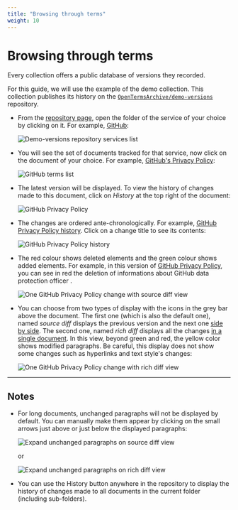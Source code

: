 ```yaml
---
title: "Browsing through terms"
weight: 10
---
```


# Browsing through terms

Every collection offers a public database of versions they recorded. 

For this guide, we will use the example of the demo collection. This collection publishes its history on the [`OpenTermsArchive/demo-versions`](https://github.com/OpenTermsArchive/demo-versions) repository.

- From the [repository page](https://github.com/OpenTermsArchive/demo-versions), open the folder of the service of your choice by clicking on it. For example, [GitHub](https://github.com/OpenTermsArchive/demo-versions/tree/main/GitHub):

  ![Demo-versions repository services list](/images/navigate-history/demo-repository.png)

- You will see the set of documents tracked for that service, now click on the document of your choice. For example, [GitHub's Privacy Policy](https://github.com/OpenTermsArchive/demo-versions/blob/main/GitHub/Privacy%20Policy.md):

  ![GitHub terms list](/images/navigate-history/github-terms.png)

- The latest version will be displayed. To view the history of changes made to this document, click on _History_ at the top right of the document:

  ![GitHub Privacy Policy](/images/navigate-history/github-privacy-policy.png)

- The changes are ordered ante-chronologically. For example, [GitHub Privacy Policy history](https://github.com/OpenTermsArchive/demo-versions/commits/main/GitHub/Privacy%20Policy.md). Click on a change title to see its contents:

  ![GitHub Privacy Policy history](/images/navigate-history/privacy-policy-history.png)

- The red colour shows deleted elements and the green colour shows added elements. For example, in this version of [GitHub Privacy Policy](https://github.com/OpenTermsArchive/demo-versions/commit/e9a781797041a6b593967ba9e7bb2c7404390e76), you can see in red the deletion of informations about GitHub data protection officer .

  ![One GitHub Privacy Policy change with source diff view](/images/navigate-history/source-diff.png)

- You can choose from two types of display with the icons in the grey bar above the document. The first one (which is also the default one), named _source diff_ displays the previous version and the next one [side by side](https://github.com/OpenTermsArchive/demo-versions/commit/e9a781797041a6b593967ba9e7bb2c7404390e76). The second one, named _rich diff_ displays all the changes [in a single document](https://github.com/OpenTermsArchive/demo-versions/commit/e9a781797041a6b593967ba9e7bb2c7404390e76?short_path=060f2c2#diff-060f2c2cc43c2415e0d388f0061c37472277e76eafc9c0df269713b150a52909). In this view, beyond green and red, the yellow color shows modified paragraphs. Be careful, this display does not show some changes such as hyperlinks and text style's changes:

  ![One GitHub Privacy Policy change with rich diff view](/images/navigate-history/rich-diff.png)

- - -

## Notes

- For long documents, unchanged paragraphs will not be displayed by default. You can manually make them appear by clicking on the small arrows just above or just below the displayed paragraphs:

  ![Expand unchanged paragraphs on source diff view](/images/navigate-history/expand-source.png)  

  or

  ![Expand unchanged paragraphs on rich diff view](/images/navigate-history/expand-rich.png)
  
- You can use the History button anywhere in the repository to display the history of changes made to all documents in the current folder (including sub-folders).
